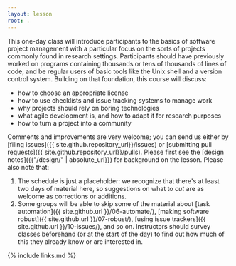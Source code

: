 ```yaml
---
layout: lesson
root: .
---
```

This one-day class will introduce participants to the basics of software project management
with a particular focus on the sorts of projects commonly found in research settings.
Participants should have previously worked on
programs containing thousands or tens of thousands of lines of code,
and be regular users of basic tools like the Unix shell and a version control system.
Building on that foundation, this course will discuss:

*   how to choose an appropriate license
*   how to use checklists and issue tracking systems to manage work
*   why projects should rely on boring technologies
*   what agile development is, and how to adapt it for research purposes
*   how to turn a project into a community

Comments and improvements are very welcome;
you can send us either by
[filing issues]({{ site.github.repository_url}}/issues)
or
[submitting pull requests]({{ site.github.repository_url}}/pulls).
Please first see the [design notes]({{"/design/" | absolute_url}}) for background on the lesson.
Please also note that:

1.  The schedule is just a placeholder:
    we recognize that there's at least two days of material here,
    so suggestions on what to *cut* are as welcome as corrections or additions.
2.  Some groups will be able to skip some of the material about
    [task automation]({{ site.github.url }}/06-automate/),
    [making software robust]({{ site.github.url }}/07-robust/),
    [using issue trackers]({{ site.github.url }}/10-issues/),
    and so on.
    Instructors should survey classes beforehand (or at the start of the day)
    to find out how much of this they already know or are interested in.

{% include links.md %}
